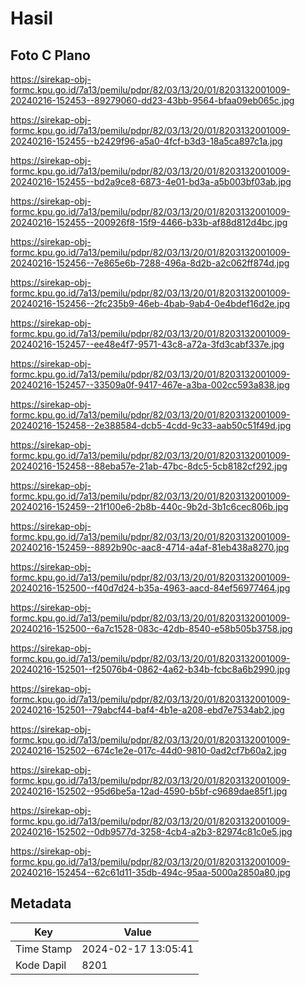 # Hasil

## Foto C Plano

https://sirekap-obj-formc.kpu.go.id/7a13/pemilu/pdpr/82/03/13/20/01/8203132001009-20240216-152453--89279060-dd23-43bb-9564-bfaa09eb065c.jpg

https://sirekap-obj-formc.kpu.go.id/7a13/pemilu/pdpr/82/03/13/20/01/8203132001009-20240216-152455--b2429f96-a5a0-4fcf-b3d3-18a5ca897c1a.jpg

https://sirekap-obj-formc.kpu.go.id/7a13/pemilu/pdpr/82/03/13/20/01/8203132001009-20240216-152455--bd2a9ce8-6873-4e01-bd3a-a5b003bf03ab.jpg

https://sirekap-obj-formc.kpu.go.id/7a13/pemilu/pdpr/82/03/13/20/01/8203132001009-20240216-152455--200926f8-15f9-4466-b33b-af88d812d4bc.jpg

https://sirekap-obj-formc.kpu.go.id/7a13/pemilu/pdpr/82/03/13/20/01/8203132001009-20240216-152456--7e865e6b-7288-496a-8d2b-a2c062ff874d.jpg

https://sirekap-obj-formc.kpu.go.id/7a13/pemilu/pdpr/82/03/13/20/01/8203132001009-20240216-152456--2fc235b9-46eb-4bab-9ab4-0e4bdef16d2e.jpg

https://sirekap-obj-formc.kpu.go.id/7a13/pemilu/pdpr/82/03/13/20/01/8203132001009-20240216-152457--ee48e4f7-9571-43c8-a72a-3fd3cabf337e.jpg

https://sirekap-obj-formc.kpu.go.id/7a13/pemilu/pdpr/82/03/13/20/01/8203132001009-20240216-152457--33509a0f-9417-467e-a3ba-002cc593a838.jpg

https://sirekap-obj-formc.kpu.go.id/7a13/pemilu/pdpr/82/03/13/20/01/8203132001009-20240216-152458--2e388584-dcb5-4cdd-9c33-aab50c51f49d.jpg

https://sirekap-obj-formc.kpu.go.id/7a13/pemilu/pdpr/82/03/13/20/01/8203132001009-20240216-152458--88eba57e-21ab-47bc-8dc5-5cb8182cf292.jpg

https://sirekap-obj-formc.kpu.go.id/7a13/pemilu/pdpr/82/03/13/20/01/8203132001009-20240216-152459--21f100e6-2b8b-440c-9b2d-3b1c6cec806b.jpg

https://sirekap-obj-formc.kpu.go.id/7a13/pemilu/pdpr/82/03/13/20/01/8203132001009-20240216-152459--8892b90c-aac8-4714-a4af-81eb438a8270.jpg

https://sirekap-obj-formc.kpu.go.id/7a13/pemilu/pdpr/82/03/13/20/01/8203132001009-20240216-152500--f40d7d24-b35a-4963-aacd-84ef56977464.jpg

https://sirekap-obj-formc.kpu.go.id/7a13/pemilu/pdpr/82/03/13/20/01/8203132001009-20240216-152500--6a7c1528-083c-42db-8540-e58b505b3758.jpg

https://sirekap-obj-formc.kpu.go.id/7a13/pemilu/pdpr/82/03/13/20/01/8203132001009-20240216-152501--f25076b4-0862-4a62-b34b-fcbc8a6b2990.jpg

https://sirekap-obj-formc.kpu.go.id/7a13/pemilu/pdpr/82/03/13/20/01/8203132001009-20240216-152501--79abcf44-baf4-4b1e-a208-ebd7e7534ab2.jpg

https://sirekap-obj-formc.kpu.go.id/7a13/pemilu/pdpr/82/03/13/20/01/8203132001009-20240216-152502--674c1e2e-017c-44d0-9810-0ad2cf7b60a2.jpg

https://sirekap-obj-formc.kpu.go.id/7a13/pemilu/pdpr/82/03/13/20/01/8203132001009-20240216-152502--95d6be5a-12ad-4590-b5bf-c9689dae85f1.jpg

https://sirekap-obj-formc.kpu.go.id/7a13/pemilu/pdpr/82/03/13/20/01/8203132001009-20240216-152502--0db9577d-3258-4cb4-a2b3-82974c81c0e5.jpg

https://sirekap-obj-formc.kpu.go.id/7a13/pemilu/pdpr/82/03/13/20/01/8203132001009-20240216-152454--62c61d11-35db-494c-95aa-5000a2850a80.jpg


## Metadata

| Key        | Value               |
| ---------- | ------------------- |
| Time Stamp | 2024-02-17 13:05:41 |
| Kode Dapil | 8201                |



